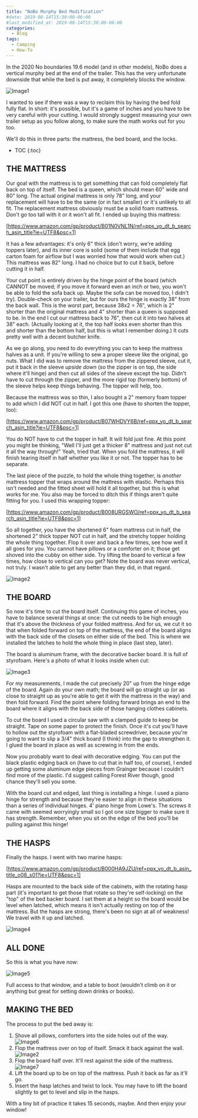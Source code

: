 ```yaml
---
title: "NoBo Murphy Bed Modification"
#date: 2019-08-14T15:30:00-06:00
#last_modified_at: 2019-08-14T15:30:00-06:00
categories:
  - Blog
tags:
  - Camping
  - How-To
---
```


In the 2020 No boundaries 19.6 model (and in other models), NoBo does a vertical murphy bed at the end of the trailer. This has the very unfortunate downside that while the bed is put away, it completely blocks the window.

![Image1](../../assets/images/2020-08-11-NoBo-MurphyBed-Modification/IMAGE1.jpg)

I wanted to see if there was a way to reclaim this by having the bed fold fully flat. In short: it's possible, but it's a game of inches and you have to be very careful with your cutting. I would strongly suggest measuring your own trailer setup as you follow along, to make sure the math works out for you too.

We'll do this in three parts: the mattress, the bed board, and the locks.

* TOC
{:toc}

## THE MATTRESS
Our goal with the mattress is to get something that can fold completely flat back on top of itself. The bed is a queen, which should mean 60" wide and 80" long. The actual original mattress is only 78" long, and your replacement will have to be the same (or in fact smaller) or it's unlikely to all fit. The replacement mattress obviously must be a solid foam mattress. Don't go too tall with it or it won't all fit. I ended up buying this mattress:

[https://www.amazon.com/gp/product/B01N0VNL1N/ref=ppx_yo_dt_b_search_asin_title?ie=UTF8&psc=1]

It has a few advantages: it's only 6" thick (don't worry, we're adding toppers later), and its inner core is solid (some of them include that egg carton foam for airflow but I was worried how that would work when cut.) This mattress was 82" long. I had no choice but to cut it back, before cutting it in half.

Your cut point is entirely driven by the hinge point of the board (which CANNOT be moved; if you move it forward even an inch or two, you won't be able to fold the sofa back up. Maybe the sofa can be moved too, I didn't try). Double-check on your trailer, but for ours the hinge is exactly 38" from the back wall. This is the worst part, because 38x2 = 76", which is 2" shorter than the original mattress and 4" shorter than a queen is supposed to be. In the end I cut our mattress back to 76", then cut it into two halves at 38" each. (Actually looking at it, the top half looks even shorter than this and shorter than the bottom half, but this is what I remember doing.) It cuts pretty well with a decent butcher knife.

As we go along, you need to do everything you can to keep the mattress halves as a unit. If you're willing to sew a proper sleeve like the original, go nuts. What I did was to remove the mattress from the zippered sleeve, cut it, put it back in the sleeve *upside down* (so the zipper is on top, the side where it'll hinge) and then cut all sides of the sleeve except the top. Didn't have to cut through the zipper, and the more rigid top (formerly bottom) of the sleeve helps keep things behaving. The topper will help, too.


Because the mattress was so thin, I also bought a 2" memory foam topper to add which I did NOT cut in half. I got this one (have to shorten the topper, too):

[https://www.amazon.com/gp/product/B07WHDVY6B/ref=ppx_yo_dt_b_search_asin_title?ie=UTF8&psc=1]

You do NOT have to cut the topper in half. It will fold just fine. At this point you might be thinking, "Well I'll just get a thicker 8" mattress and just not cut it all the way through!" Yeah, tried that. When you fold the mattress, it will finish tearing itself in half whether you like it or not. The topper has to be separate.

The last piece of the puzzle, to hold the whole thing together, is *another* mattress topper that wraps around the mattress with elastic. Perhaps this isn't needed and the fitted sheet will hold it all together, but this is what works for me. You also may be forced to ditch this if things aren't quite fitting for you. I used this wrapping topper:

[https://www.amazon.com/gp/product/B008URGSWO/ref=ppx_yo_dt_b_search_asin_title?ie=UTF8&psc=1]

So all together, you have the shortened 6" foam mattress cut in half, the shortened 2" thick topper NOT cut in half, and the stretchy topper holding the whole thing together. Flop it over and back a few times, see how well it all goes for you. You cannot have pillows or a comforter on it; those get shoved into the cubby on either side. Try lifting the board to vertical a few times, how close to vertical can you get? Note the board was never vertical, not truly. I wasn't able to get any better than they did, in that regard.

![Image2](../../assets/images/2020-08-11-NoBo-MurphyBed-Modification/IMAGE2.jpg)

## THE BOARD
So now it's time to cut the board itself. Continuing this game of inches, you have to balance several things at once: the cut needs to be high enough that it's above the thickness of your folded mattress. And for us, we cut it so that when folded forward on top of the mattress, the end of the board aligns with the back side of the closets on either side of the bed. This is where we installed the latches to hold the whole thing in place (last step, later).

The board is aluminum frame, with the decorative backer board. It is full of styrofoam. Here's a photo of what it looks inside when cut:

![Image3](../../assets/images/2020-08-11-NoBo-MurphyBed-Modification/IMAGE3.jpg)

For my measurements, I made the cut precisely 20" up from the hinge edge of the board. Again do your own math; the board will go straight up (or as close to straight up as you're able to get it with the mattress in the way) and then fold forward. Find the point where folding forward brings an end to the board where it aligns with the back side of those hanging clothes cabinets. 

To cut the board I used a circular saw with a clamped guide to keep be straight. Tape on some paper to protect the finish. Once it's cut you'll have to hollow out the styrofoam with a flat-bladed screwdriver, because you're going to want to slip a 3/4" thick board (I think) into the gap to strengthen it. I glued the board in place as well as screwing in from the ends.

Now you probably want to deal with decorative edging. You can put the black plastic edging back on (have to cut that in half too, of course), I ended up getting some aluminum edge pieces from Grainger because I couldn't find more of the plastic. I'd suggest calling Forest River though, good chance they'll sell you some.

With the board cut and edged, last thing is installing a hinge. I used a piano hinge for strength and because they're easier to align in these situations than a series of individual hinges. 4' piano hinge from Lowe's. The screws it came with seemed worryingly small so I got one size bigger to make sure it has strength. Remember, when you sit on the edge of the bed you'll be pulling against this hinge!

## THE HASPS
Finally the hasps. I went with two marine hasps:

[https://www.amazon.com/gp/product/B000HA9JZU/ref=ppx_yo_dt_b_asin_title_o08_s01?ie=UTF8&psc=1]

Hasps are mounted to the back side of the cabinets, with the rotating hasp part (it's important to get those that rotate so they're self-locking) on the "top" of the bed backer board. I set them at a height so the board would be level when latched, which means it isn't actually resting on top of the mattress. But the hasps are strong, there's been no sign at all of weakness! We travel with it up and latched.

![Image4](../../assets/images/2020-08-11-NoBo-MurphyBed-Modification/IMAGE4.jpg)

## ALL DONE
So this is what you have now:

![Image5](../../assets/images/2020-08-11-NoBo-MurphyBed-Modification/IMAGE5.jpg)

Full access to that window, and a table to boot (wouldn't climb on it or anything but great for setting down drinks or books).

## MAKING THE BED
The process to put the bed away is:
1. Shove all pillows, comforters into the side holes out of the way.
![Image6](../../assets/images/2020-08-11-NoBo-MurphyBed-Modification/IMAGE6.jpg)
2. Flop the mattress over on top of itself. Smack it back against the wall.
![Image2](../../assets/images/2020-08-11-NoBo-MurphyBed-Modification/IMAGE2.jpg)
3. Flop the board half over. It'll rest against the side of the mattress.
![Image7](../../assets/images/2020-08-11-NoBo-MurphyBed-Modification/IMAGE7.jpg)
4. Lift the board up to be on top of the mattress. Push it back as far as it'll go.
5. Insert the hasp latches and twist to lock. You may have to lift the board slightly to get to level and slip in the hasps.

With a tiny bit of practice it takes 15 seconds, maybe. And then enjoy your window!


[https://www.amazon.com/gp/product/B01N0VNL1N/ref=ppx_yo_dt_b_search_asin_title?ie=UTF8&psc=1]: https://www.amazon.com/gp/product/B01N0VNL1N/ref=ppx_yo_dt_b_search_asin_title?ie=UTF8&psc=1
[https://www.amazon.com/gp/product/B07WHDVY6B/ref=ppx_yo_dt_b_search_asin_title?ie=UTF8&psc=1]: https://www.amazon.com/gp/product/B07WHDVY6B/ref=ppx_yo_dt_b_search_asin_title?ie=UTF8&psc=1
[https://www.amazon.com/gp/product/B008URGSWO/ref=ppx_yo_dt_b_search_asin_title?ie=UTF8&psc=1]: https://www.amazon.com/gp/product/B008URGSWO/ref=ppx_yo_dt_b_search_asin_title?ie=UTF8&psc=1
[https://www.amazon.com/gp/product/B000HA9JZU/ref=ppx_yo_dt_b_asin_title_o08_s01?ie=UTF8&psc=1]: https://www.amazon.com/gp/product/B000HA9JZU/ref=ppx_yo_dt_b_asin_title_o08_s01?ie=UTF8&psc=1
